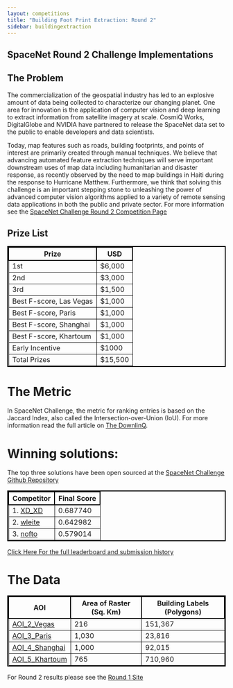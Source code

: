 ```yaml
---
layout: competitions
title: "Building Foot Print Extraction: Round 2"
sidebar: buildingextraction
---
```

## SpaceNet Round 2 Challenge Implementations

## The Problem
The commercialization of the geospatial industry has led to an explosive amount of data being collected to characterize our changing planet. One area for innovation is the application of computer vision and deep learning to extract information from satellite imagery at scale.  CosmiQ Works, DigitalGlobe and NVIDIA have partnered to release the SpaceNet data set to the public to enable developers and data scientists.

Today, map features such as roads, building footprints, and points of interest are primarily created through manual techniques. We believe that advancing automated feature extraction techniques will serve important downstream uses of map data including humanitarian and disaster response, as recently observed by the need to map buildings in Haiti during the response to Hurricane Matthew. Furthermore, we think that solving this challenge is an important stepping stone to unleashing the power of advanced computer vision algorithms applied to a variety of remote sensing data applications in both the public and private sector.
For more information see the [SpaceNet Challenge Round 2 Competition Page](http://crowdsourcing.topcoder.com/spacenet)




## Prize List

<style> table{
    border-collapse: collapse;
    border-spacing: 0;
    border:2px solid #000000;
}

th{
    border:2px solid #000000;
}

td{
    border:1px solid #000000;
}
</style>

| Prize              |             USD         |
|--------------------|-------------------------|
|  1st               |           $6,000       |
|  2nd               |            $3,000       |
|  3rd               |            $1,500       |
|  Best F-score, Las Vegas              |            $1,000    |
|  Best F-score, Paris              |            $1,000    |
|  Best F-score, Shanghai              |            $1,000    |
|  Best F-score, Khartoum              |            $1,000    |
|  Early Incentive  |              $1000      |
|  Total Prizes     |           $15,500       |



# The Metric
In SpaceNet Challenge, the metric for ranking entries is based on the Jaccard Index, also called the Intersection-over-Union (IoU).
For more information read the full article on [The DownlinQ](https://medium.com/the-downlinq/2nd-spacenet-competition-winners-code-release-c7473eea7c11).




# Winning solutions:
The top three solutions have been open sourced at the [SpaceNet Challenge Github Repository](https://github.com/SpaceNetChallenge/BuildingDetectors_Round2) 

<style> table{
    border-collapse: collapse;
    border-spacing: 0;
    border:2px solid #000000;
}

th{
    border:2px solid #000000;
}

td{
    border:1px solid #000000;
}
</style>

| Competitor             |             Final Score         |
|-------------------|-------------------------|
|1. [XD_XD](https://github.com/SpaceNetChallenge/BuildingDetectors_Round2/tree/master/1-XD_XD) | 0.687740 |
|2. [wleite](https://github.com/SpaceNetChallenge/BuildingDetectors_Round2/tree/master/2-wleite) | 0.642982 |
|3. [nofto](https://github.com/SpaceNetChallenge/BuildingDetectors_Round2/tree/master/3-nofto) | 0.579014 |


[Click Here For the full leaderboard and submission history](https://community.topcoder.com/longcontest/stats/?module=ViewOverview&rd=16892)

# The Data
<style> table{
    border-collapse: collapse;
    border-spacing: 0;
    border:2px solid #000000;
}

th{
    border:2px solid #000000;
}

td{
    border:1px solid #000000;
}
</style>

| AOI            | Area of Raster (Sq. Km) | Building Labels (Polygons) |
|----------------|-------------------------|----------------------------|
| [AOI_2_Vegas](/AOI_Lists/AOI_2_Vegas.html)     | 216                     | 151,367                    |
| [AOI_3_Paris](/AOI_Lists/AOI_3_Paris.html)    | 1,030                   | 23,816                     |
| [AOI_4_Shanghai](/AOI_Lists/AOI_4_Shanghai.html) | 1,000                   | 92,015                     |
| [AOI_5_Khartoum](/AOI_Lists/AOI_5_Khartoum.html) | 765                     | 710,960                    |




For Round 2 results please see the [Round 1 Site](/Competitions/Competition1.html)